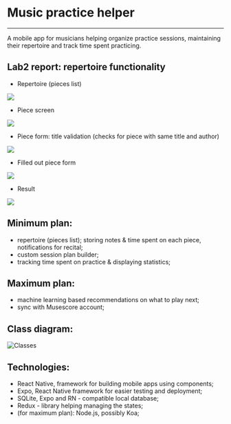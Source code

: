 # Music practice helper

------

A mobile app for musicians helping organize practice sessions, maintaining their repertoire and  track time spent practicing.

## Lab2 report: repertoire functionality

- Repertoire (pieces list)

![](./assets/screens/sc1.png)

- Piece screen

![](./assets/screens/sc2.png)

- Piece form: title validation (checks for piece with same title and author) 

![](./assets/screens/sc3.png)

- Filled out piece form

![](./assets/screens/sc4.png)

- Result

![](./assets/screens/sc5.png)


## Minimum plan:

- repertoire (pieces list); storing notes & time spent on each piece, notifications for recital;
- custom session plan builder;
- tracking time spent on practice & displaying statistics;


## Maximum plan:

- machine learning based recommendations on what to play next;
- sync with Musescore account;

## Class diagram:

![Classes](./assets/classes.png)

## Technologies:

- React Native, framework for building mobile apps using components;
- Expo, React Native framework for easier testing and deployment;
- SQLite, Expo and RN - compatible local database;
- Redux - library helping managing the states;
- (for maximum plan): Node.js, possibly Koa;
 
